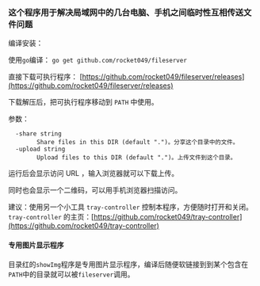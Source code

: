 ### 这个程序用于解决局域网中的几台电脑、手机之间临时性互相传送文件问题
编译安装：

使用`go`编译：
`go get github.com/rocket049/fileserver`

直接下载可执行程序：
[https://github.com/rocket049/fileserver/releases](https://github.com/rocket049/fileserver/releases)

下载解压后，把可执行程序移动到 `PATH` 中使用。

参数：

```
  -share string
    	Share files in this DIR (default ".")。分享这个目录中的文件。
  -upload string
    	Upload files to this DIR (default ".")。上传文件到这个目录。
```

运行后会显示访问 URL ，输入浏览器就可以下载上传。

同时也会显示一个二维码，可以用手机浏览器扫描访问。

建议：使用另一个小工具 `tray-controller` 控制本程序，方便随时打开和关闭。
 `tray-controller` 的主页：[https://github.com/rocket049/tray-controller](https://github.com/rocket049/tray-controller)

#### 专用图片显示程序

目录红的`showImg`程序是专用图片显示程序，编译后随便软链接到到某个包含在`PATH`中的目录就可以被`fileserver`调用。
